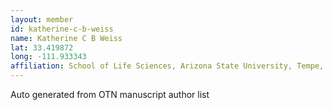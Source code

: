 ```yaml
---
layout: member
id: katherine-c-b-weiss
name: Katherine C B Weiss
lat: 33.419872
long: -111.933343
affiliation: School of Life Sciences, Arizona State University, Tempe, Arizona, USA
---
```


Auto generated from OTN manuscript author list

